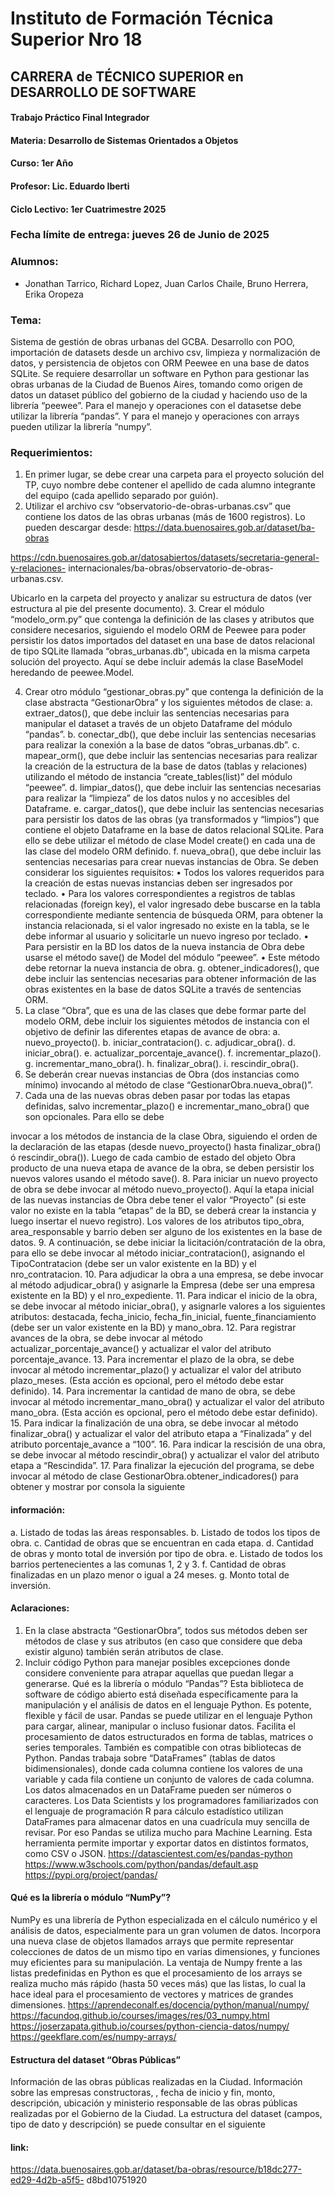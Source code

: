 # Instituto de Formación Técnica Superior Nro 18
## CARRERA de TÉCNICO SUPERIOR en DESARROLLO DE SOFTWARE

#### Trabajo Práctico Final Integrador

#### Materia: Desarrollo de Sistemas Orientados a Objetos
#### Curso: 1er Año
#### Profesor: Lic. Eduardo Iberti
#### Ciclo Lectivo: 1er Cuatrimestre 2025

### Fecha límite de entrega: jueves 26 de Junio de 2025

### Alumnos:
- Jonathan Tarrico, Richard Lopez, Juan Carlos Chaile, Bruno Herrera, Erika Oropeza 

### Tema: 
Sistema de gestión de obras urbanas del GCBA. Desarrollo con POO, importación de
datasets desde un archivo csv, limpieza y normalización de datos, y persistencia de objetos con
ORM Peewee en una base de datos SQLite.
Se requiere desarrollar un software en Python para gestionar las obras urbanas de la Ciudad de
Buenos Aires, tomando como origen de datos un dataset público del gobierno de la ciudad y
haciendo uso de la librería “peewee”. Para el manejo y operaciones con el datasetse debe utilizar
la librería “pandas”. Y para el manejo y operaciones con arrays pueden utilizar la librería
“numpy”.

### Requerimientos:
1. En primer lugar, se debe crear una carpeta para el proyecto solución del TP, cuyo nombre
debe contener el apellido de cada alumno integrante del equipo (cada apellido separado por
guión).
2. Utilizar el archivo csv “observatorio-de-obras-urbanas.csv” que contiene los datos de las
obras urbanas (más de 1600 registros). Lo pueden descargar desde:
https://data.buenosaires.gob.ar/dataset/ba-obras

https://cdn.buenosaires.gob.ar/datosabiertos/datasets/secretaria-general-y-relaciones-
internacionales/ba-obras/observatorio-de-obras-urbanas.csv.

Ubicarlo en la carpeta del proyecto y analizar su estructura de datos (ver estructura al pie del
presente documento).
3. Crear el módulo “modelo_orm.py” que contenga la definición de las clases y atributos que
considere necesarios, siguiendo el modelo ORM de Peewee para poder persistir los datos
importados del dataset en una base de datos relacional de tipo SQLite llamada
“obras_urbanas.db”, ubicada en la misma carpeta solución del proyecto. Aquí se debe incluir
además la clase BaseModel heredando de peewee.Model.

4. Crear otro módulo “gestionar_obras.py” que contenga la definición de la clase abstracta
“GestionarObra” y los siguientes métodos de clase:
a. extraer_datos(), que debe incluir las sentencias necesarias para manipular el dataset a
través de un objeto Dataframe del módulo “pandas”.
b. conectar_db(), que debe incluir las sentencias necesarias para realizar la conexión a la
base de datos “obras_urbanas.db”.
c. mapear_orm(), que debe incluir las sentencias necesarias para realizar la creación de la
estructura de la base de datos (tablas y relaciones) utilizando el método de instancia
“create_tables(list)” del módulo “peewee”.
d. limpiar_datos(), que debe incluir las sentencias necesarias para realizar la “limpieza” de
los datos nulos y no accesibles del Dataframe.
e. cargar_datos(), que debe incluir las sentencias necesarias para persistir los datos de las
obras (ya transformados y “limpios”) que contiene el objeto Dataframe en la base de
datos relacional SQLite. Para ello se debe utilizar el método de clase Model create() en
cada una de las clase del modelo ORM definido.
f. nueva_obra(), que debe incluir las sentencias necesarias para crear nuevas instancias de
Obra. Se deben considerar los siguientes requisitos:
• Todos los valores requeridos para la creación de estas nuevas instancias deben ser
ingresados por teclado.
• Para los valores correspondientes a registros de tablas relacionadas (foreign key), el
valor ingresado debe buscarse en la tabla correspondiente mediante sentencia de
búsqueda ORM, para obtener la instancia relacionada, si el valor ingresado no existe
en la tabla, se le debe informar al usuario y solicitarle un nuevo ingreso por teclado.
• Para persistir en la BD los datos de la nueva instancia de Obra debe usarse el método
save() de Model del módulo “peewee”.
• Este método debe retornar la nueva instancia de obra.
g. obtener_indicadores(), que debe incluir las sentencias necesarias para obtener
información de las obras existentes en la base de datos SQLite a través de sentencias
ORM.
5. La clase “Obra”, que es una de las clases que debe formar parte del modelo ORM, debe incluir
los siguientes métodos de instancia con el objetivo de definir las diferentes etapas de avance
de obra:
a. nuevo_proyecto().
b. iniciar_contratacion().
c. adjudicar_obra().
d. iniciar_obra().
e. actualizar_porcentaje_avance().
f. incrementar_plazo().
g. incrementar_mano_obra().
h. finalizar_obra().
i. rescindir_obra().
6. Se deberán crear nuevas instancias de Obra (dos instancias como mínimo) invocando al
método de clase “GestionarObra.nueva_obra()”.
7. Cada una de las nuevas obras deben pasar por todas las etapas definidas, salvo
incrementar_plazo() e incrementar_mano_obra() que son opcionales. Para ello se debe

invocar a los métodos de instancia de la clase Obra, siguiendo el orden de la declaración de
las etapas (desde nuevo_proyecto() hasta finalizar_obra() ó rescindir_obra()). Luego de cada
cambio de estado del objeto Obra producto de una nueva etapa de avance de la obra, se
deben persistir los nuevos valores usando el método save().
8. Para iniciar un nuevo proyecto de obra se debe invocar al método nuevo_proyecto(). Aquí
la etapa inicial de las nuevas instancias de Obra debe tener el valor “Proyecto” (si este valor
no existe en la tabla “etapas” de la BD, se deberá crear la instancia y luego insertar el nuevo
registro). Los valores de los atributos tipo_obra, area_responsable y barrio deben ser
alguno de los existentes en la base de datos.
9. A continuación, se debe iniciar la licitación/contratación de la obra, para ello se debe invocar
al método iniciar_contratacion(), asignando el TipoContratacion (debe ser un valor existente
en la BD) y el nro_contratacion.
10. Para adjudicar la obra a una empresa, se debe invocar al método adjudicar_obra() y
asignarle la Empresa (debe ser una empresa existente en la BD) y el nro_expediente.
11. Para indicar el inicio de la obra, se debe invocar al método iniciar_obra(), y asignarle valores
a los siguientes atributos: destacada, fecha_inicio, fecha_fin_inicial, fuente_financiamiento
(debe ser un valor existente en la BD) y mano_obra.
12. Para registrar avances de la obra, se debe invocar al método
actualizar_porcentaje_avance() y actualizar el valor del atributo porcentaje_avance.
13. Para incrementar el plazo de la obra, se debe invocar al método incrementar_plazo() y
actualizar el valor del atributo plazo_meses. (Esta acción es opcional, pero el método debe
estar definido).
14. Para incrementar la cantidad de mano de obra, se debe invocar al método
incrementar_mano_obra() y actualizar el valor del atributo mano_obra. (Esta acción es
opcional, pero el método debe estar definido).
15. Para indicar la finalización de una obra, se debe invocar al método finalizar_obra() y
actualizar el valor del atributo etapa a “Finalizada” y del atributo porcentaje_avance a “100”.
16. Para indicar la rescisión de una obra, se debe invocar al método rescindir_obra() y actualizar
el valor del atributo etapa a “Rescindida”.
17. Para finalizar la ejecución del programa, se debe invocar al método de clase
GestionarObra.obtener_indicadores() para obtener y mostrar por consola la siguiente

#### información:
a. Listado de todas las áreas responsables.
b. Listado de todos los tipos de obra.
c. Cantidad de obras que se encuentran en cada etapa.
d. Cantidad de obras y monto total de inversión por tipo de obra.
e. Listado de todos los barrios pertenecientes a las comunas 1, 2 y 3.
f. Cantidad de obras finalizadas en un plazo menor o igual a 24 meses.
g. Monto total de inversión.

#### Aclaraciones:
1. En la clase abstracta “GestionarObra”, todos sus métodos deben ser métodos de clase y sus
atributos (en caso que considere que deba existir alguno) también serán atributos de clase.
2. Incluir código Python para manejar posibles excepciones donde considere conveniente para
atrapar aquellas que puedan llegar a generarse.
Qué es la librería o módulo “Pandas”?
Esta biblioteca de software de código abierto está diseñada específicamente para la
manipulación y el análisis de datos en el lenguaje Python. Es potente, flexible y fácil de usar.
Pandas se puede utilizar en el lenguaje Python para cargar, alinear, manipular o incluso fusionar
datos.
Facilita el procesamiento de datos estructurados en forma de tablas, matrices o series
temporales. También es compatible con otras bibliotecas de Python.
Pandas trabaja sobre “DataFrames” (tablas de datos bidimensionales), donde cada columna
contiene los valores de una variable y cada fila contiene un conjunto de valores de cada columna.
Los datos almacenados en un DataFrame pueden ser números o caracteres.
Los Data Scientists y los programadores familiarizados con el lenguaje de programación R para
cálculo estadístico utilizan DataFrames para almacenar datos en una cuadrícula muy sencilla de
revisar. Por eso Pandas se utiliza mucho para Machine Learning.
Esta herramienta permite importar y exportar datos en distintos formatos, como CSV o JSON.
https://datascientest.com/es/pandas-python
https://www.w3schools.com/python/pandas/default.asp
https://pypi.org/project/pandas/

#### Qué es la librería o módulo “NumPy”?
NumPy es una librería de Python especializada en el cálculo numérico y el análisis de datos,
especialmente para un gran volumen de datos.
Incorpora una nueva clase de objetos llamados arrays que permite representar colecciones de
datos de un mismo tipo en varias dimensiones, y funciones muy eficientes para su manipulación.
La ventaja de Numpy frente a las listas predefinidas en Python es que el procesamiento de los
arrays se realiza mucho más rápido (hasta 50 veces más) que las listas, lo cual la hace ideal para
el procesamiento de vectores y matrices de grandes dimensiones.
https://aprendeconalf.es/docencia/python/manual/numpy/
https://facundoq.github.io/courses/images/res/03_numpy.html
https://joserzapata.github.io/courses/python-ciencia-datos/numpy/
https://geekflare.com/es/numpy-arrays/

#### Estructura del dataset “Obras Públicas”
Información de las obras públicas realizadas en la Ciudad. Información sobre las empresas
constructoras, , fecha de inicio y fin, monto, descripción, ubicación y ministerio responsable de
las obras públicas realizadas por el Gobierno de la Ciudad.
La estructura del dataset (campos, tipo de dato y descripción) se puede consultar en el siguiente
#### link:
https://data.buenosaires.gob.ar/dataset/ba-obras/resource/b18dc277-ed29-4d2b-a5f5-
d8bd10751920
